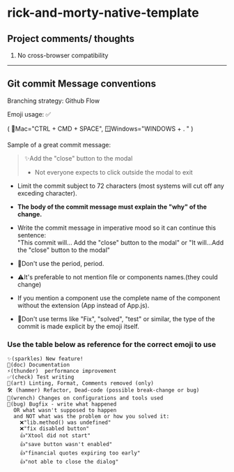 # rick-and-morty-native-template

## Project comments/ thoughts

1. No cross-browser compatibility

---

## Git commit Message conventions

Branching strategy: Github Flow

Emoji usage: ✅

(
🍎Mac="CTRL + CMD + SPACE",
🪟Windows="WINDOWS + . "
)

Sample of a great commit message:

> ✨Add the "close" button to the modal
>
> - Not everyone expects to click outside the modal to exit

- Limit the commit subject to 72 characters (most systems will cut off any exceding character).

- **The body of the commit message must explain the "why" of the change.**

- Write the commit message in imperative mood so it can continue this sentence:
  \
  "This commit will... Add the "close" button to the modal"
  or
  "It will...Add the "close" button to the modal"

- 🚫Don't use the period, period.

- ⚠️It's preferable to not mention file or components names.(they could change)

- If you mention a component use the complete name of the component without the extension (App instead of App.js).

- 🚫Don't use terms like "Fix", "solved", "test" or similar, the type of the commit is made explicit by the emoji itself.

### Use the table below as reference for the correct emoji to use

    ✨(sparkles) New feature!
    📃(doc) Documentation
    ⚡(thunder)  performance improvement
    ✅(check) Test writing
    🎨(art) Linting, Format, Comments removed (only)
    🛠 (hammer) Refactor, Dead-code (possible break-change or bug)
    🔧(wrench) Changes on configurations and tools used
    🐛(bug) Bugfix - write what happened
      OR what wasn't supposed to happen
      and NOT what was the problem or how you solved it:
        ❌"lib.method() was undefined"
        ❌"fix disabled button"
        👍"Xtool did not start"
        👍"save button wasn't enabled"
        👍"financial quotes expiring too early"
        👍"not able to close the dialog"
